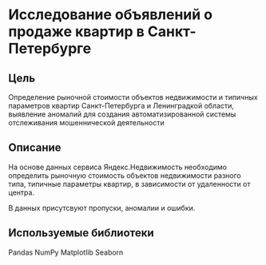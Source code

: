 # Исследование объявлений о продаже квартир в Санкт-Петербурге

## Цель

Определение рыночной стоимости объектов недвижимости и типичных параметров квартир Санкт-Петербурга и Ленинградкой области, выявление аномалий для создания автоматизированной системы отслеживания мошеннической деятельности

## Описание

На основе данных сервиса Яндекс.Недвижимость необходимо определить рыночную стоимость объектов недвижимости разного типа, типичные параметры квартир, в зависимости от удаленности от центра.

В данных присутсвуют пропуски, аномалии и ошибки.

## Используемые библиотеки

Pandas
NumPy
Matplotlib
Seaborn
